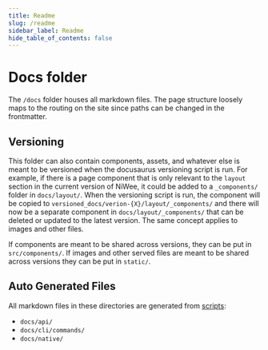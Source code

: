 ```yaml
---
title: Readme
slug: /readme
sidebar_label: Readme
hide_table_of_contents: false
---
```

# Docs folder

The `/docs` folder houses all markdown files. The page structure loosely maps to the routing on the site since paths can be changed in the frontmatter.

## Versioning

This folder can also contain components, assets, and whatever else is meant to be versioned when the docusaurus versioning script is run. For example, if there is a page component that is only relevant to the `layout` section in the current version of NiWee, it could be added to a `_components/` folder in `docs/layout/`. When the versioning script is run, the component will be copied to `versioned_docs/verion-{X}/layout/_components/` and there will now be a separate component in `docs/layout/_components/` that can be deleted or updated to the latest version. The same concept applies to images and other files.

If components are meant to be shared across versions, they can be put in `src/components/`. If images and other served files are meant to be shared across versions they can be put in `static/`.

## Auto Generated Files

All markdown files in these directories are generated from [scripts](/scripts):

- `docs/api/`
- `docs/cli/commands/`
- `docs/native/`
